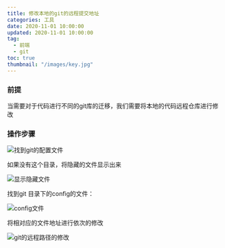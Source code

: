 ```yaml
---
title: 修改本地的git的远程提交地址
categories: 工具
date: 2020-11-01 10:00:00
updated: 2020-11-01 10:00:00
tag:
  - 前端
  - git
toc: true
thumbnail: "/images/key.jpg"
---
```

### 前提
当需要对于代码进行不同的git库的迁移，我们需要将本地的代码远程仓库进行修改
<!--more-->
### 操作步骤

![找到git的配置文件](/images/2.png)

如果没有这个目录，将隐藏的文件显示出来

![显示隐藏文件](/images/3.png)

找到git 目录下的config的文件：

![config文件](/images/4.png)


将相对应的文件地址进行依次的修改

![git的远程路径的修改](/images/5.png)